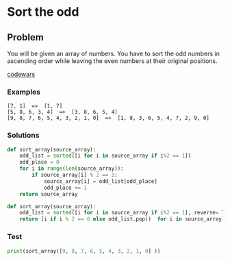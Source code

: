 # Sort the odd
## Problem
You will be given an array of numbers. You have to sort the odd numbers in ascending order while leaving the even numbers at their original positions.

[codewars](https://www.codewars.com/kata/578aa45ee9fd15ff4600090d)

### Examples
```
[7, 1]  =>  [1, 7]
[5, 8, 6, 3, 4]  =>  [3, 8, 6, 5, 4]
[9, 8, 7, 6, 5, 4, 3, 2, 1, 0]  =>  [1, 8, 3, 6, 5, 4, 7, 2, 9, 0]
```

### Solutions
```python
def sort_array(source_array):
    odd_list = sorted([i for i in source_array if i%2 == 1])
    odd_place = 0
    for i in range(len(source_array)):
        if source_array[i] % 2 == 1:
            source_array[i] = odd_list[odd_place]
            odd_place += 1
    return source_array

def sort_array(source_array):
    odd_list = sorted([i for i in source_array if i%2 == 1], reverse= True)
    return [i if i % 2 == 0 else odd_list.pop()  for i in source_array]
```

### Test
```python
print(sort_array([9, 8, 7, 6, 5, 4, 3, 2, 1, 0] ))
```